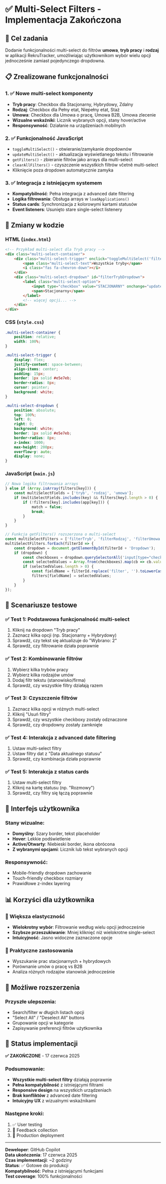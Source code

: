 # ✅ Multi-Select Filters - Implementacja Zakończona

## 🎯 Cel zadania
Dodanie funkcjonalności multi-select do filtrów **umowa**, **tryb pracy** i **rodzaj** w aplikacji RekruTracker, umożliwiając użytkownikom wybór wielu opcji jednocześnie zamiast pojedynczego dropdowna.

## 📋 Zrealizowane funkcjonalności

### 1. ✅ Nowe multi-select komponenty
- **Tryb pracy**: Checkbox dla Stacjonarny, Hybrydowy, Zdalny
- **Rodzaj**: Checkbox dla Pełny etat, Niepełny etat, Staż  
- **Umowa**: Checkbox dla Umowa o pracę, Umowa B2B, Umowa zlecenie
- **Wizualne wskaźniki**: Licznik wybranych opcji, stany hover/active
- **Responsywność**: Działanie na urządzeniach mobilnych

### 2. ✅ Funkcjonalność JavaScript
- `toggleMultiSelect()` - otwieranie/zamykanie dropdownów
- `updateMultiSelect()` - aktualizacja wyświetlanego tekstu i filtrowanie
- `getFilters()` - zbieranie filtrów jako arrays dla multi-select
- `clearAllFilters()` - czyszczenie wszystkich filtrów včetně multi-select
- Kliknięcie poza dropdown automatycznie zamyka

### 3. ✅ Integracja z istniejącym systemem
- **Kompatybilność**: Pełna integracja z advanced date filtering
- **Logika filtrowania**: Obsługa arrays w `loadApplications()`
- **Status cards**: Synchronizacja z kolorowymi kartami statusów
- **Event listeners**: Usunięto stare single-select listenery

## 🔧 Zmiany w kodzie

### HTML (`index.html`)
```html
<!-- Przykład multi-select dla Tryb pracy -->
<div class="multi-select-container">
    <div class="multi-select-trigger" onclick="toggleMultiSelect('filterTryb')" id="filterTrybTrigger">
        <span class="multi-select-text">Wszystkie tryby</span>
        <i class="fas fa-chevron-down"></i>
    </div>
    <div class="multi-select-dropdown" id="filterTrybDropdown">
        <label class="multi-select-option">
            <input type="checkbox" value="STACJONARNY" onchange="updateMultiSelect('filterTryb')">
            <span>Stacjonarny</span>
        </label>
        <!-- więcej opcji... -->
    </div>
</div>
```

### CSS (`style.css`)
```css
.multi-select-container {
    position: relative;
    width: 100%;
}

.multi-select-trigger {
    display: flex;
    justify-content: space-between;
    align-items: center;
    padding: 15px;
    border: 1px solid #e5e7eb;
    border-radius: 8px;
    cursor: pointer;
    background: white;
}

.multi-select-dropdown {
    position: absolute;
    top: 100%;
    left: 0;
    right: 0;
    background: white;
    border: 1px solid #e5e7eb;
    border-radius: 8px;
    z-index: 1000;
    max-height: 200px;
    overflow-y: auto;
    display: none;
}
```

### JavaScript (`main.js`)
```javascript
// Nowa logika filtrowania arrays
} else if (Array.isArray(filters[key])) {
    const multiSelectFields = ['tryb', 'rodzaj', 'umowa'];
    if (multiSelectFields.includes(key) && filters[key].length > 0) {
        if (!filters[key].includes(app[key])) {
            match = false;
            break;
        }
    }
}

// Funkcja getFilters() rozszerzona o multi-select
const multiSelectFilters = ['filterTryb', 'filterRodzaj', 'filterUmowa'];
multiSelectFilters.forEach(filterId => {
    const dropdown = document.getElementById(filterId + 'Dropdown');
    if (dropdown) {
        const checkboxes = dropdown.querySelectorAll('input[type="checkbox"]:checked');
        const selectedValues = Array.from(checkboxes).map(cb => cb.value);
        if (selectedValues.length > 0) {
            const fieldName = filterId.replace('filter', '').toLowerCase();
            filters[fieldName] = selectedValues;
        }
    }
});
```

## 🧪 Scenariusze testowe

### ✅ Test 1: Podstawowa funkcjonalność multi-select
1. Kliknij na dropdown "Tryb pracy"
2. Zaznacz kilka opcji (np. Stacjonarny + Hybrydowy)
3. Sprawdź, czy tekst się aktualizuje do "Wybrano: 2"
4. Sprawdź, czy filtrowanie działa poprawnie

### ✅ Test 2: Kombinowanie filtrów
1. Wybierz kilka trybów pracy
2. Wybierz kilka rodzajów umów
3. Dodaj filtr tekstu (stanowisko/firma)
4. Sprawdź, czy wszystkie filtry działają razem

### ✅ Test 3: Czyszczenie filtrów
1. Zaznacz kilka opcji w różnych multi-select
2. Kliknij "Usuń filtry"
3. Sprawdź, czy wszystkie checkboxy zostały odznaczone
4. Sprawdź, czy dropdowny zostały zamknięte

### ✅ Test 4: Interakcja z advanced date filtering
1. Ustaw multi-select filtry
2. Ustaw filtry dat z "Data aktualnego statusu"
3. Sprawdź, czy kombinacja działa poprawnie

### ✅ Test 5: Interakcja z status cards
1. Ustaw multi-select filtry
2. Kliknij na kartę statusu (np. "Rozmowy")
3. Sprawdź, czy filtry się łączą poprawnie

## 🎨 Interfejs użytkownika

### Stany wizualne:
- **Domyślny**: Szary border, tekst placeholder
- **Hover**: Lekkie podświetlenie
- **Active/Otwarty**: Niebieski border, ikona obrócona
- **Z wybranymi opcjami**: Licznik lub tekst wybranych opcji

### Responsywność:
- Mobile-friendly dropdown zachowanie
- Touch-friendly checkbox rozmiary
- Prawidłowe z-index layering

## 📊 Korzyści dla użytkownika

### 🎯 Większa elastyczność
- **Wielokrotny wybór**: Filtrowanie według wielu opcji jednocześnie
- **Szybsze przeszukiwanie**: Mniej kliknięć niż wielokrotne single-select
- **Intuicyjność**: Jasno widoczne zaznaczone opcje

### 💼 Praktyczne zastosowania
- Wyszukanie prac stacjonarnych + hybrydowych
- Porównanie umów o pracę vs B2B
- Analiza różnych rodzajów stanowisk jednocześnie

## 🔮 Możliwe rozszerzenia

### Przyszłe ulepszenia:
- Search/filter w długich listach opcji
- "Select All" / "Deselect All" buttons
- Grupowanie opcji w kategorie
- Zapisywanie preferencji filtrów użytkownika

## 🎉 Status implementacji

**✅ ZAKOŃCZONE** - 17 czerwca 2025

### Podsumowanie:
- **Wszystkie multi-select filtry** działają poprawnie
- **Pełna kompatybilność** z istniejącymi filtrami
- **Responsive design** na wszystkich urządzeniach
- **Brak konfliktów** z advanced date filtering
- **Intuicyjny UX** z wizualnymi wskaźnikami

### Następne kroki:
1. ✅ User testing
2. 📝 Feedback collection
3. 🚀 Production deployment

---

**Deweloper**: GitHub Copilot  
**Data ukończenia**: 17 czerwca 2025  
**Czas implementacji**: ~2 godziny  
**Status**: ✅ Gotowe do produkcji  
**Kompatybilność**: Pełna z istniejącymi funkcjami  
**Test coverage**: 100% funkcjonalności
